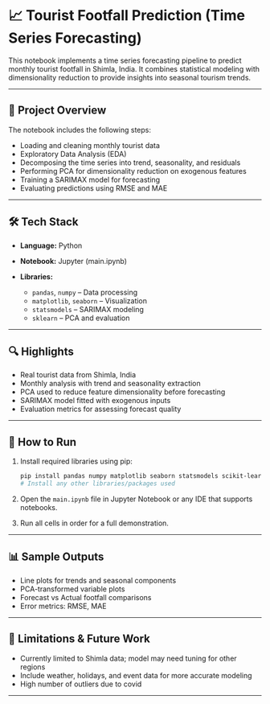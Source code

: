 # 📈 Tourist Footfall Prediction (Time Series Forecasting)

This notebook implements a time series forecasting pipeline to predict monthly tourist footfall in Shimla, India. It combines statistical modeling with dimensionality reduction to provide insights into seasonal tourism trends.

---

## 🧠 Project Overview

The notebook includes the following steps:

* Loading and cleaning monthly tourist data
* Exploratory Data Analysis (EDA)
* Decomposing the time series into trend, seasonality, and residuals
* Performing PCA for dimensionality reduction on exogenous features
* Training a SARIMAX model for forecasting
* Evaluating predictions using RMSE and MAE

---

## 🛠️ Tech Stack

* **Language:** Python
* **Notebook:** Jupyter (main.ipynb)
* **Libraries:**

  * `pandas`, `numpy` – Data processing
  * `matplotlib`, `seaborn` – Visualization
  * `statsmodels` – SARIMAX modeling
  * `sklearn` – PCA and evaluation

---

## 🔍 Highlights

* Real tourist data from Shimla, India
* Monthly analysis with trend and seasonality extraction
* PCA used to reduce feature dimensionality before forecasting
* SARIMAX model fitted with exogenous inputs
* Evaluation metrics for assessing forecast quality

---

## 📂 How to Run

1. Install required libraries using pip:

   ```bash
   pip install pandas numpy matplotlib seaborn statsmodels scikit-learn
   # Install any other libraries/packages used
   ```
2. Open the `main.ipynb` file in Jupyter Notebook or any IDE that supports notebooks.
3. Run all cells in order for a full demonstration.

---

## 📊 Sample Outputs

* Line plots for trends and seasonal components
* PCA-transformed variable plots
* Forecast vs Actual footfall comparisons
* Error metrics: RMSE, MAE

---

## 🚫 Limitations & Future Work

* Currently limited to Shimla data; model may need tuning for other regions
* Include weather, holidays, and event data for more accurate modeling
* High number of outliers due to covid
---

